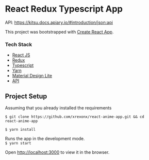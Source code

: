 # React Redux Typescript App
API: https://kitsu.docs.apiary.io/#introduction/json:api


This project was bootstrapped with [Create React App](https://github.com/facebook/create-react-app).

### Tech Stack
* [React JS](https://reactjs.org/)
* [Redux](https://redux.js.org/)
* [Typescript](https://www.typescriptlang.org/)
* [Yarn](https://yarnpkg.com/)
* [Material Design Lite](https://getmdl.io/)
* [API](https://kitsu.docs.apiary.io/#introduction/json:api)

## Project Setup
Assuming that you already installed the requirements

`$ git clone https://github.com/xrexonx/react-anime-app.git && cd react-anime-app`

`$ yarn install`

Runs the app in the development mode.<br>
`$ yarn start`

Open [http://localhost:3000](http://localhost:3000) to view it in the browser.